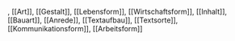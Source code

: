 , [[Art]], [[Gestalt]], [[Lebensform]], [[Wirtschaftsform]], [[Inhalt]], [[Bauart]], [[Anrede]], [[Textaufbau]], [[Textsorte]], [[Kommunikationsform]], [[Arbeitsform]]
